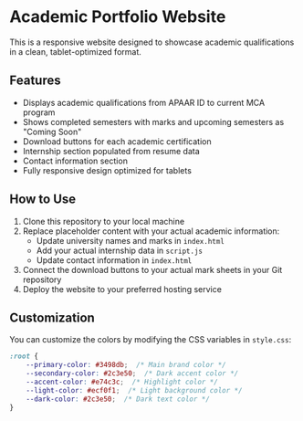 # Academic Portfolio Website

This is a responsive website designed to showcase academic qualifications in a clean, tablet-optimized format.

## Features

- Displays academic qualifications from APAAR ID to current MCA program
- Shows completed semesters with marks and upcoming semesters as "Coming Soon"
- Download buttons for each academic certification
- Internship section populated from resume data
- Contact information section
- Fully responsive design optimized for tablets

## How to Use

1. Clone this repository to your local machine
2. Replace placeholder content with your actual academic information:
   - Update university names and marks in `index.html`
   - Add your actual internship data in `script.js`
   - Update contact information in `index.html`
3. Connect the download buttons to your actual mark sheets in your Git repository
4. Deploy the website to your preferred hosting service

## Customization

You can customize the colors by modifying the CSS variables in `style.css`:

```css
:root {
    --primary-color: #3498db;  /* Main brand color */
    --secondary-color: #2c3e50;  /* Dark accent color */
    --accent-color: #e74c3c;  /* Highlight color */
    --light-color: #ecf0f1;  /* Light background color */
    --dark-color: #2c3e50;  /* Dark text color */
}